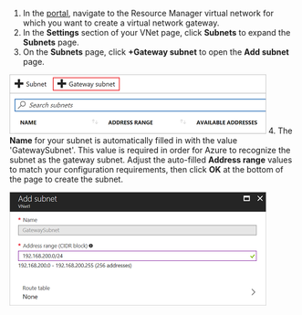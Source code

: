 1. In the [portal](http://portal.azure.com), navigate to the Resource Manager virtual network for which you want to create a virtual network gateway.
2. In the **Settings** section of your VNet page, click **Subnets** to expand the **Subnets** page.
3. On the **Subnets** page, click **+Gateway subnet** to open the **Add subnet** page. 

  ![Add the gateway subnet](./media/vpn-gateway-add-gwsubnet-p2s-rm-portal-include/addgwsub.png "Add the gateway subnet")
4. The **Name** for your subnet is automatically filled in with the value 'GatewaySubnet'. This value is required in order for Azure to recognize the subnet as the gateway subnet. Adjust the auto-filled **Address range** values to match your configuration requirements, then click **OK** at the bottom of the page to create the subnet.

  ![Adding the subnet](./media/vpn-gateway-add-gwsubnet-p2s-rm-portal-include/p2sgwsub.png "Adding the subnet")